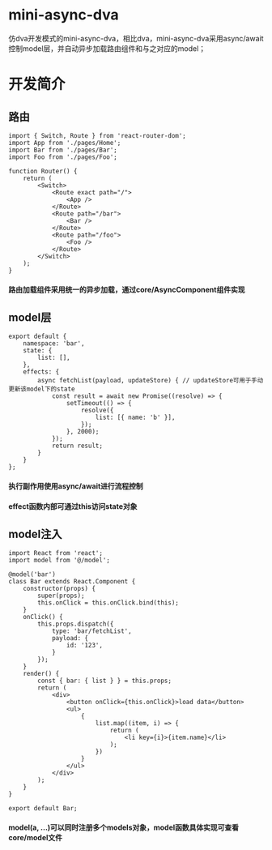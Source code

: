 # mini-async-dva
仿dva开发模式的mini-async-dva，相比dva，mini-async-dva采用async/await控制model层，并自动异步加载路由组件和与之对应的model；

# 开发简介

## 路由
```
import { Switch, Route } from 'react-router-dom';
import App from './pages/Home';
import Bar from './pages/Bar';
import Foo from './pages/Foo';

function Router() {
    return (
        <Switch>
            <Route exact path="/">
                <App />
            </Route>
            <Route path="/bar">
                <Bar />
            </Route>
            <Route path="/foo">
                <Foo />
            </Route>
        </Switch>
    );
}
```
#### 路由加载组件采用统一的异步加载，通过core/AsyncComponent组件实现

## model层
```
export default {
    namespace: 'bar',
    state: {
        list: [],
    },
    effects: {
        async fetchList(payload, updateStore) { // updateStore可用于手动更新该model下的state
            const result = await new Promise((resolve) => {
                setTimeout(() => {
                    resolve({
                        list: [{ name: 'b' }],
                    });
                }, 2000);
            });
            return result;
        }
    }
};

```
#### 执行副作用使用async/await进行流程控制
#### effect函数内部可通过this访问state对象
## model注入
```
import React from 'react';
import model from '@/model';

@model('bar')
class Bar extends React.Component {
    constructor(props) {
        super(props);
        this.onClick = this.onClick.bind(this);
    }
    onClick() {
        this.props.dispatch({
            type: 'bar/fetchList',
            payload: {
                id: '123',
            }
        });
    }
    render() {
        const { bar: { list } } = this.props;
        return (
            <div>
                <button onClick={this.onClick}>load data</button>
                <ul>
                    {
                        list.map((item, i) => {
                            return (
                                <li key={i}>{item.name}</li>
                            );
                        })
                    }
                </ul>
            </div>
        );
    }
}

export default Bar;
```
#### model(a, ...)可以同时注册多个models对象，model函数具体实现可查看core/model文件